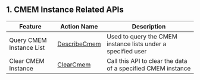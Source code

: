 ## 1. CMEM Instance Related APIs

| Feature | Action Name | Description |
|---------|---------|---------|
| Query CMEM Instance List | [DescribeCmem](http://cloud.tencent.com/doc/api/261/%E6%9F%A5%E8%AF%A2CMEM%E5%AE%9E%E4%BE%8B%E5%88%97%E8%A1%A8) | Used to query the CMEM instance lists under a specified user |
| Clear CMEM Instance | [ClearCmem](http://cloud.tencent.com/doc/api/261/%E6%B8%85%E7%A9%BACMEM%E5%AE%9E%E4%BE%8B) | Call this API to clear the data of a specified CMEM instance |

